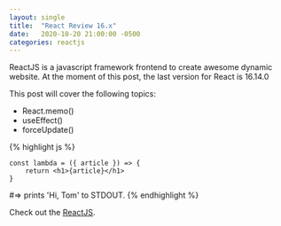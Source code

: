 ```yaml
---
layout: single
title:  "React Review 16.x"
date:   2020-10-20 21:00:00 -0500
categories: reactjs
---
```

ReactJS is a javascript framework frontend to create awesome dynamic website. At the moment 
of this post, the last version for React is 16.14.0

This post will cover the following topics:

 - React.memo()
 - useEffect()
 - forceUpdate()

{% highlight js %}
    
    const lambda = ({ article }) => {
        return <h1>{article}</h1>
    }
    
#=> prints 'Hi, Tom' to STDOUT.
{% endhighlight %}

Check out the [ReactJS][ReactJS].

[ReactJS]: https://reactjs.org/
